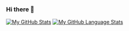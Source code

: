 ### Hi there 👋

<!--
**zachnguyen03/zachnguyen03** is a ✨ _special_ ✨ repository because its `README.md` (this file) appears on your GitHub profile.

Here are some ideas to get you started:

- 🔭 I’m currently working on ...
- 🌱 I’m currently learning ...
- 👯 I’m looking to collaborate on ...
- 🤔 I’m looking for help with ...
- 💬 Ask me about ...
- 📫 How to reach me: ...
- 😄 Pronouns: ...
- ⚡ Fun fact: ...
-->
[![My GitHub Stats](https://github-readme-stats.vercel.app/api/?username=zachnguyen03&count_private=true&theme=tokyonight&showicons=true)]()
[![My GitHub Language Stats](https://github-readme-stats.vercel.app/api/top-langs/?username=zachnguyen03&langs_count=5&theme=tokyonight)]()
